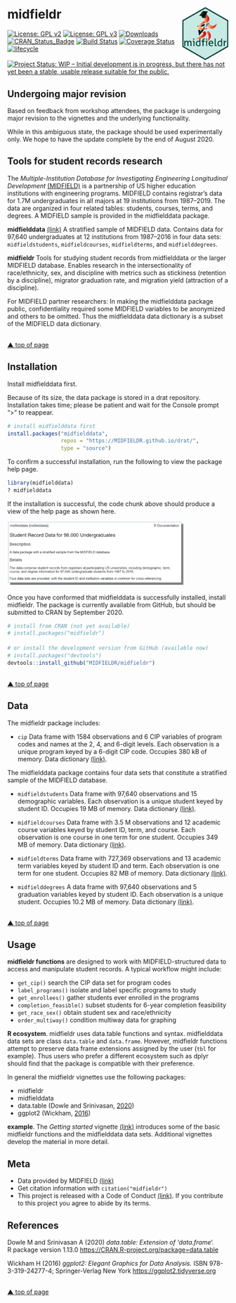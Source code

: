 
<!-- README.md is generated from README.Rmd. Please edit that file -->

# midfieldr <span class="border-wrap"><img src="man/figures/logo.png" align="right" height="122" width="106" alt="logo.png"></span>

[![License: GPL
v2](https://img.shields.io/badge/License-GPL%20v2-blue.svg)](https://www.gnu.org/licenses/old-licenses/gpl-2.0.en.html)
[![License: GPL
v3](https://img.shields.io/badge/License-GPLv3-blue.svg)](https://www.gnu.org/licenses/gpl-3.0)
[![Downloads](https://cranlogs.r-pkg.org/badges/grand-total/midfieldr)](https://cran.r-project.org/package=midfieldr)
[![CRAN\_Status\_Badge](http://www.r-pkg.org/badges/version/midfieldr)](http://cran.r-project.org/package=midfieldr)
[![Build
Status](https://travis-ci.org/MIDFIELDR/midfieldr.svg?branch=master)](https://travis-ci.org/MIDFIELDR/midfieldr)
[![Coverage
Status](https://img.shields.io/codecov/c/github/MIDFIELDR/midfieldr/master.svg)](https://codecov.io/github/MIDFIELDR/midfieldr?branch=master)
[![lifecycle](https://img.shields.io/badge/lifecycle-experimental-orange.svg)](https://www.tidyverse.org/lifecycle/#experimental)
[![Project Status: WIP – Initial development is in progress, but there
has not yet been a stable, usable release suitable for the
public.](https://www.repostatus.org/badges/latest/wip.svg)](https://www.repostatus.org/#wip)

## Undergoing major revision

Based on feedback from workshop attendees, the package is undergoing
major revision to the vignettes and the underlying functionality.

While in this ambiguous state, the package should be used experimentally
only. We hope to have the update complete by the end of August 2020.

## Tools for student records research

The *Multiple-Institution Database for Investigating Engineering
Longitudinal Development*
[(MIDFIELD)](https://engineering.purdue.edu/MIDFIELD) is a partnership
of US higher education institutions with engineering programs. MIDFIELD
contains registrar’s data for 1.7M undergraduates in all majors at 19
institutions from 1987–2019. The data are organized in four related
tables: students, courses, terms, and degrees. A MIDFIELD sample is
provided in the midfielddata package.

**midfielddata** [(link)](https://midfieldr.github.io/midfielddata/) A
stratified sample of MIDFIELD data. Contains data for 97,640
undergraduates at 12 institutions from 1987–2016 in four data sets:
`midfieldstudents`, `midfieldcourses`, `midfieldterms`, and
`midfielddegrees`.

**midfieldr** Tools for studying student records from midfielddata or
the larger MIDFIELD database. Enables research in the intersectionality
of race/ethnicity, sex, and discipline with metrics such as stickiness
(retention by a discipline), migrator graduation rate, and migration
yield (attraction of a discipline).

For MIDFIELD partner researchers: In making the midfielddata package
public, confidentiality required some MIDFIELD variables to be
anonymized and others to be omitted. Thus the midfielddata data
dictionary is a subset of the MIDFIELD data dictionary.

<br> <a href="#top">▲ top of page</a>

## Installation

Install midfielddata first.

Because of its size, the data package is stored in a drat repository.
Installation takes time; please be patient and wait for the Console
prompt “\>” to reappear.

``` r
# install midfielddata first 
install.packages("midfielddata", 
                 repos = "https://MIDFIELDR.github.io/drat/", 
                 type = "source")
```

To confirm a successful installation, run the following to view the
package help page.

``` r
library(midfielddata)
? midfielddata
```

If the installation is successful, the code chunk above should produce a
view of the help page as shown here.

<img src="man/figures/README-midfielddata-help-page-2.png" alt="midfielddata help page" class="center" width="80%">

Once you have conformed that midfielddata is successfully installed,
install midfieldr. The package is currently available from GitHub, but
should be submitted to CRAN by September 2020.

``` r
# install from CRAN (not yet available)
# install.packages("midfieldr")

# or install the development version from GitHub (available now)
# install.packages("devtools")
devtools::install_github("MIDFIELDR/midfieldr")
```

<br> <a href="#top">▲ top of page</a>

## Data

The midfieldr package includes:

  - `cip` Data frame with 1584 observations and 6 CIP variables of
    program codes and names at the 2, 4, and 6-digit levels. Each
    observation is a unique program keyed by a 6-digit CIP code.
    Occupies 380 kB of memory. Data dictionary
    [(link)](https://midfieldr.github.io/midfieldr/reference/cip.html).

The midfielddata package contains four data sets that constitute a
stratified sample of the MIDFIELD database.

  - `midfieldstudents` Data frame with 97,640 observations and 15
    demographic variables. Each observation is a unique student keyed by
    student ID. Occupies 19 MB of memory. Data dictionary
    [(link)](https://midfieldr.github.io/midfielddata/reference/midfieldstudents.html).

  - `midfieldcourses` Data frame with 3.5 M observations and 12 academic
    course variables keyed by student ID, term, and course. Each
    observation is one course in one term for one student. Occupies 349
    MB of memory. Data dictionary
    [(link)](https://midfieldr.github.io/midfielddata/reference/midfieldcourses.html).

  - `midfieldterms` Data frame with 727,369 observations and 13 academic
    term variables keyed by student ID and term. Each observation is one
    term for one student. Occupies 82 MB of memory. Data dictionary
    [(link)](https://midfieldr.github.io/midfielddata/reference/midfieldterms.html).

  - `midfielddegrees` A data frame with 97,640 observations and 5
    graduation variables keyed by student ID. Each observation is a
    unique student. Occupies 10.2 MB of memory. Data dictionary
    [(link)](https://midfieldr.github.io/midfielddata/reference/midfielddegrees.html).

<br> <a href="#top">▲ top of page</a>

## Usage

**midfieldr functions** are designed to work with MIDFIELD-structured
data to access and manipulate student records. A typical workflow might
include:

  - `get_cip()` search the CIP data set for program codes  
  - `label_programs()` isolate and label specific programs to study  
  - `get_enrollees()` gather students ever enrolled in the programs
  - `completion_feasible()` subset students for 6-year completion
    feasibility
  - `get_race_sex()` obtain student sex and race/ethnicity
  - `order_multiway()` condition multiway data for graphing

**R ecosystem**. midfieldr uses data.table functions and syntax.
midfielddata data sets are class `data.table` and `data.frame`. However,
midfieldr functions attempt to preserve data frame extensions assigned
by the user (`tbl` for example). Thus users who prefer a different
ecosystem such as dplyr should find that the package is compatible with
their preference.

In general the midfieldr vignettes use the following packages:

  - midfieldr
  - midfielddata
  - data.table (Dowle and Srinivasan,
    [2020](#ref-Dowle+Srinivasan:2020:data.table))
  - ggplot2 (Wickham, [2016](#ref-Wickham:2016:ggplot2))

**example**. The *Getting started* vignette
[(link)](getting_started.html) introduces some of the basic midfieldr
functions and the midfielddata data sets. Additional vignettes develop
the material in more detail.

## Meta

  - Data provided by MIDFIELD
    [(link)](https://engineering.purdue.edu/MIDFIELD)  
  - Get citation information with `citation("midfieldr")`
  - This project is released with a Code of Conduct
    [(link)](https://midfieldr.github.io/midfieldr/CONDUCT.html). If you
    contribute to this project you agree to abide by its terms.

## References

<div id="refs">

<div id="ref-Dowle+Srinivasan:2020:data.table">

Dowle M and Srinivasan A (2020) *data.table: Extension of ‘data.frame‘.*
R package version 1.13.0 <https://CRAN.R-project.org/package=data.table>

</div>

<div id="ref-Wickham:2016:ggplot2">

Wickham H (2016) *ggplot2: Elegant Graphics for Data Analysis.* ISBN
978-3-319-24277-4; Springer-Verlag New York
<https://ggplot2.tidyverse.org>

</div>

</div>

<br> <a href="#top">▲ top of page</a>
